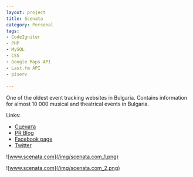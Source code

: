 ```yaml
---
layout: project
title: Scenata
category: Personal
tags:
- CodeIgniter
- PHP
- MySQL
- CSS
- Google Maps API
- Last.fm API
- piserv

---
```


One of the oldest event tracking websites in Bulgaria. Contains information for almost 10 000 musical and theatrical events in Bulgaria. 

Links:

* [Сцената](http://scenata.com)
* [PR Blog](http://blog.scenata.com)
* [Facebook page](http://www.facebook.com/pages/Scenata/313432581616)
* [Twitter](http://twitter.com/scenata)

![www.scenata.com](/img/scenata.com_1.png)

![www.scenata.com](/img/scenata.com_2.png)
